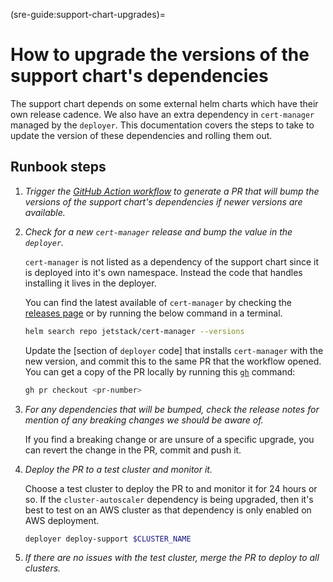 (sre-guide:support-chart-upgrades)=
# How to upgrade the versions of the support chart's dependencies

The support chart depends on some external helm charts which have their own release cadence.
We also have an extra dependency in `cert-manager` managed by the `deployer`.
This documentation covers the steps to take to update the version of these dependencies and rolling them out.

## Runbook steps

1. *Trigger the [GitHub Action workflow] to generate a PR that will bump the versions of the support chart's dependencies if newer versions are available.*

1. *Check for a new `cert-manager` release and bump the value in the `deployer`.*

   `cert-manager` is not listed as a dependency of the support chart since it is deployed into it's own namespace.
   Instead the code that handles installing it lives in the deployer.

   You can find the latest available of `cert-manager` by checking the [releases page] or by running the below command in a terminal.

   ```bash
   helm search repo jetstack/cert-manager --versions
   ```

    Update the [section of `deployer` code] that installs `cert-manager` with the new version, and commit this to the same PR that the workflow opened.
    You can get a copy of the PR locally by running this [`gh`] command:

    ```bash
    gh pr checkout <pr-number>
    ```

1. *For any dependencies that will be bumped, check the release notes for mention of any breaking changes we should be aware of.*
   
   If you find a breaking change or are unsure of a specific upgrade, you can revert the change in the PR, commit and push it.

1. *Deploy the PR to a test cluster and monitor it.*

   Choose a test cluster to deploy the PR to and monitor it for 24 hours or so.
   If the `cluster-autoscaler` dependency is being upgraded, then it's best to test on an AWS cluster as that dependency is only enabled on AWS deployment.

   ```bash
   deployer deploy-support $CLUSTER_NAME
   ```

1. *If there are no issues with the test cluster, merge the PR to deploy to all clusters.*

[GitHub Action workflow]: https://github.com/2i2c-org/infrastructure/actions/workflows/bump-helm-versions.yaml
[releases page]: https://cert-manager.io/docs/releases/
[section of deployer code]: https://github.com/2i2c-org/infrastructure/blob/fd17869b88d3dcb55ad87f59f00deca80209ea2d/deployer/commands/deployer.py#L74-L76
[`gh`]: https://github.com/cli/cli#installation
